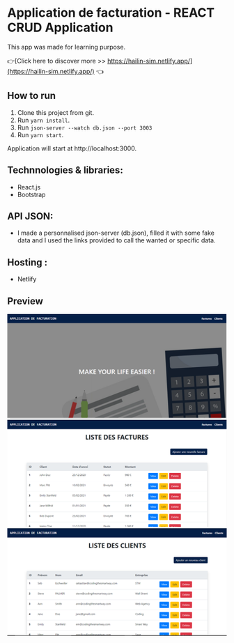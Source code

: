 # Application de facturation - REACT CRUD Application

This app was made for learning purpose.

👉[Click here to discover more >> https://hailin-sim.netlify.app/](https://hailin-sim.netlify.app/) 👈 
## How to run

1. Clone this project from git.
2. Run `yarn install`.
3. Run `json-server --watch db.json --port 3003`
4. Run `yarn start`.

Application will start at http://localhost:3000.

## Technnologies & libraries: 

- React.js
- Bootstrap

## API JSON:

- I made a personnalised json-server (db.json), filled it with some fake data and I used the links provided to call the wanted or specific data.

## Hosting : 

- Netlify

## Preview

![img1](/screenshots/img1.PNG)
![img2](/screenshots/img2.PNG)
![img3](/screenshots/img3.PNG)
